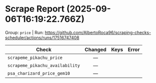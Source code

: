 # Scrape Report (2025-09-06T16:19:22.766Z)

Group: `price`  |  Run: https://github.com/AlbertoRoca96/scraping-checks-scheduler/actions/runs/17516747408

| Check | Changed | Keys | Error |
|---|:---:|:--|:--|
| `scrapeme_pikachu_price` | — |  |  |
| `scrapeme_pikachu_availability` | — |  |  |
| `psa_charizard_price_gem10` | — |  |  |

